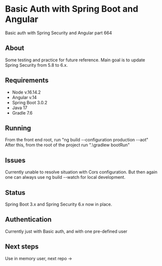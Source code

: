 # Basic Auth with Spring Boot and Angular
Basic auth with Spring Security and Angular part 664

## About
Some testing and practice for future reference. Main goal is to update Spring Security from 5.8 to 6.x.

## Requirements
- Node v.16.14.2
- Angular v.14
- Spring Boot 3.0.2
- Java 17
- Gradle 7.6

## Running
From the front end root, run "ng build --configuration production --aot"
After this, from the root of the project run ".\gradlew bootRun"

## Issues
Currently unable to resolve situation with Cors configuration. But then again one can always use ng build --watch for local development.

## Status
Spring Boot 3.x and Spring Security 6.x now in place. 

## Authentication
Currently just with Basic auth, and with one pre-defined user

## Next steps
Use in memory user, next repo ->
